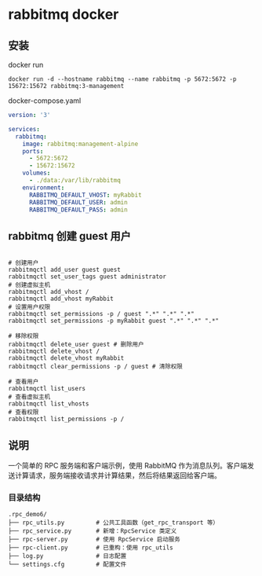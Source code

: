# rabbitmq docker

## 安装

docker run
```shell
docker run -d --hostname rabbitmq --name rabbitmq -p 5672:5672 -p 15672:15672 rabbitmq:3-management
```

docker-compose.yaml

```yml
version: '3'

services:
  rabbitmq:
    image: rabbitmq:management-alpine
    ports:
      - 5672:5672
      - 15672:15672
    volumes:
      - ./data:/var/lib/rabbitmq
    environment:
      RABBITMQ_DEFAULT_VHOST: myRabbit
      RABBITMQ_DEFAULT_USER: admin
      RABBITMQ_DEFAULT_PASS: admin
```


## rabbitmq 创建 guest 用户
```shell

# 创建用户
rabbitmqctl add_user guest guest
rabbitmqctl set_user_tags guest administrator
# 创建虚拟主机
rabbitmqctl add_vhost /
rabbitmqctl add_vhost myRabbit
# 设置用户权限
rabbitmqctl set_permissions -p / guest ".*" ".*" ".*"
rabbitmqctl set_permissions -p myRabbit guest ".*" ".*" ".*"

# 移除权限
rabbitmqctl delete_user guest # 删除用户
rabbitmqctl delete_vhost /
rabbitmqctl delete_vhost myRabbit
rabbitmqctl clear_permissions -p / guest # 清除权限

# 查看用户
rabbitmqctl list_users
# 查看虚拟主机
rabbitmqctl list_vhosts
# 查看权限
rabbitmqctl list_permissions -p /
```



## 说明
一个简单的 RPC 服务端和客户端示例，使用 RabbitMQ 作为消息队列。客户端发送计算请求，服务端接收请求并计算结果，然后将结果返回给客户端。

### 目录结构

```shell
.rpc_demo6/
├── rpc_utils.py         # 公共工具函数（get_rpc_transport 等）
├── rpc_service.py       # 新增：RpcService 类定义
├── rpc-server.py        # 使用 RpcService 启动服务
├── rpc-client.py        # 已重构：使用 rpc_utils
├── log.py               # 日志配置
└── settings.cfg         # 配置文件
```